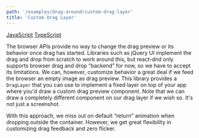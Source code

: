 ```yaml
---
path: '/examples/drag-around/custom-drag-layer'
title: 'Custom Drag Layer'
---
```


[JavaScript](https://github.com/react-dnd/react-dnd/tree/gh-pages/examples_js/02%20Drag%20Around/Custom%20Drag%20Layer)
[TypeScript](https://github.com/react-dnd/react-dnd/tree/master/packages/documentation-examples/src/02%20Drag%20Around/Custom%20Drag%20Layer)

The browser APIs provide no way to change the drag preview or its
behavior once drag has started. Libraries such as jQuery UI implement
the drag and drop from scratch to work around this, but react-dnd only
supports browser drag and drop “backend” for now, so we have to accept
its limitations.
We can, however, customize behavior a great deal if we feed the
browser an empty image as drag preview. This library provides a
`DragLayer` that you can use to implement a fixed layer on
top of your app where you'd draw a custom drag preview component.
Note that we can draw a completely different component on our drag
layer if we wish so. It's not just a screenshot.

With this approach, we miss out on default “return” animation when
dropping outside the container. However, we get great flexibility in
customizing drag feedback and zero flicker.
<drag-around-custom-drag-layer></drag-around-custom-drag-layer>
